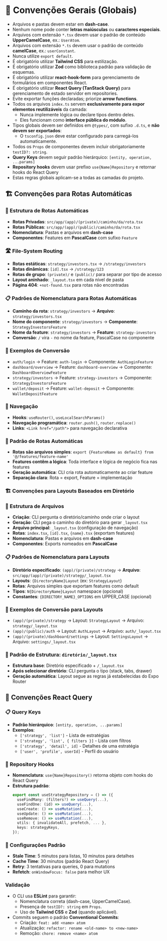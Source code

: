 # 🧱 Convenções Gerais (Globais)

- Arquivos e pastas devem estar em **dash-case**.
- Nenhum nome pode conter **letras maiúsculas** ou **caracteres especiais**.
- Arquivos com extensão `*.tsx` devem usar o padrão de conteúdo **UpperCamelCase**, ex.: `UserAtom`.
- Arquivos com extensão `*.ts` devem usar o padrão de conteúdo **camelCase**, ex.: `userConstant`.
- Nunca utilize `export default`.
- É obrigatório utilizar **Tailwind CSS** para estilização.
- É obrigatório utilizar **Zod** como biblioteca padrão para validação de esquemas.
- É obrigatório utilizar **react-hook-form** para gerenciamento de formulários em componentes React.
- É obrigatório utilizar **React Query (TanStack Query)** para gerenciamento de estado servidor em repositories.
- Evite exportar funções declaradas; priorize **arrow functions**.
- Todos os arquivos `index.ts` servem **exclusivamente para expor elementos reutilizáveis** da camada:
  - Nunca implemente lógica ou declare tipos dentro deles.
  - Eles funcionam como **interface pública do módulo**.
- Tipos globais devem ser definidos em `@types/`, com sufixo `.d.ts`, e **não devem ser exportados**:
  - O `tsconfig.json` deve estar configurado para carregá-los automaticamente.
- Todos os `Props` de componentes devem incluir obrigatoriamente `testID?: string`.
- **Query Keys** devem seguir padrão hierárquico: `[entity, operation, ...params]`
- **Repository hooks** devem usar prefixo `use{Name}Repository` e retornar hooks do React Query
- Estas regras globais aplicam-se a todas as camadas do projeto.

## 🏗️ Convenções para Rotas Automáticas

### 📁 Estrutura de Rotas Automáticas
- **Rotas Privadas**: `src/app/(app)/(private)/caminho/da/rota.tsx`
- **Rotas Públicas**: `src/app/(app)/(public)/caminho/da/rota.tsx`
- **Nomenclatura**: Pastas e arquivos em **dash-case**
- **Componentes**: Features em **PascalCase** com sufixo `Feature`

### 🛣️ File-System Routing
- **Rotas estáticas**: `strategy/investors.tsx` → `/strategy/investors`
- **Rotas dinâmicas**: `[id].tsx` → `/strategy/123`
- **Rotas de grupo**: `(private)/` e `(public)/` para separar por tipo de acesso
- **Layout aninhado**: `_layout.tsx` em cada nível de pasta
- **Página 404**: `+not-found.tsx` para rotas não encontradas

### 📋 Padrões de Nomenclatura para Rotas Automáticas
- **Caminho da rota**: `strategy/investors` → **Arquivo**: `strategy/investors.tsx`
- **Nome do componente**: `strategy/investors` → **Componente**: `StrategyInvestorsFeature`
- **Nome da feature**: `strategy/investors` → **Feature**: `strategy-investors`
- **Conversão**: `/` vira `-` no nome da feature, PascalCase no componente

### 🎯 Exemplos de Conversão
- `auth/login` → Feature: `auth-login` → Componente: `AuthLoginFeature`
- `dashboard/overview` → Feature: `dashboard-overview` → Componente: `DashboardOverviewFeature`
- `strategy/investors` → Feature: `strategy-investors` → Componente: `StrategyInvestorsFeature`
- `wallet/deposit` → Feature: `wallet-deposit` → Componente: `WalletDepositFeature`

### 🔗 Navegação
- **Hooks**: `useRouter()`, `useLocalSearchParams()`
- **Navegação programática**: `router.push()`, `router.replace()`
- **Links**: `<Link href="/path">` para navegação declarativa

### 📄 Padrão de Rotas Automáticas
- **Rotas são arquivos simples**: `export {FeatureName as default} from '@/features/feature-name'`
- **Features contêm a lógica**: Toda interface e lógica de negócio fica nas features
- **Geração automática**: CLI cria rota automaticamente ao criar feature
- **Separação clara**: Rota = export, Feature = implementação

### 🏗️ Convenções para Layouts Baseados em Diretório

### 📁 Estrutura de Arquivos
- **Criação**: CLI pergunta o diretório/caminho onde criar o layout
- **Geração**: CLI pega o caminho do diretório para gerar `_layout.tsx`
- **Arquivo principal**: `_layout.tsx` (configuração de navegação)
- **Rotas**: `index.tsx`, `[id].tsx`, `{name}.tsx` (exportam features)
- **Nomenclatura**: Pastas e arquivos em **dash-case**
- **Componentes**: Exports nomeados em **PascalCase**

### 📋 Padrões de Nomenclatura para Layouts
- **Diretório especificado**: `(app)/(private)/strategy` → **Arquivo**: `src/app/(app)/(private)/strategy/_layout.tsx`
- **Layouts**: `{DirectoryName}Layout` (ex: `StrategyLayout`)
- **Rotas**: Arquivos simples que exportam features como default
- **Tipos**: `N{DirectoryName}Layout` namespace (opcional)
- **Constantes**: `{DIRECTORY_NAME}_OPTIONS` em UPPER_CASE (opcional)

### 🎯 Exemplos de Conversão para Layouts
- `(app)/(private)/strategy` → Layout: `StrategyLayout` → Arquivo: `strategy/_layout.tsx`
- `(app)/(public)/auth` → Layout: `AuthLayout` → Arquivo: `auth/_layout.tsx`
- `(app)/(private)/dashboard/settings` → Layout: `SettingsLayout` → Arquivo: `settings/_layout.tsx`

### 📄 Padrão de Estrutura: `diretório/_layout.tsx`
- **Estrutura base**: Diretório especificado + `/_layout.tsx`
- **Após selecionar diretório**: CLI pergunta o tipo (stack, tabs, drawer)
- **Geração automática**: Layout segue as regras já estabelecidas do Expo Router

## 🔄 Convenções React Query

### 📋 Query Keys
- **Padrão hierárquico**: `[entity, operation, ...params]`
- **Exemplos**:
  - `['strategy', 'list']` - Lista de estratégias
  - `['strategy', 'list', { filters }]` - Lista com filtros
  - `['strategy', 'detail', id]` - Detalhes de uma estratégia
  - `['user', 'profile', userId]` - Perfil do usuário

### 🎣 Repository Hooks
- **Nomenclatura**: `use{Name}Repository()` retorna objeto com hooks do React Query
- **Estrutura padrão**:
  ```ts
  export const useStrategyRepository = () => ({
    useFindMany: (filters?) => useQuery(...),
    useFindOne: (id) => useQuery(...),
    useCreate: () => useMutation(...),
    useUpdate: () => useMutation(...),
    useRemove: () => useMutation(...),
    utils: { invalidateAll, prefetch, ... },
    keys: strategyKeys,
  });
  ```

### 🔧 Configurações Padrão
- **Stale Time**: 5 minutos para listas, 10 minutos para detalhes
- **Cache Time**: 30 minutos (padrão React Query)
- **Retry**: 3 tentativas para queries, 0 para mutations
- **Refetch**: `onWindowFocus: false` para melhor UX

### Validação
- O CLI usa **ESLint** para garantir:
  - Nomenclatura correta (dash-case, UpperCamelCase).
  - Presença de `testID?: string` em `Props`.
  - Uso de **Tailwind CSS** e **Zod** (quando aplicável).
- Commits seguem o padrão **Conventional Commits**:
  - Criação: `feat: add <name> atom`
  - Atualização: `refactor: rename <old-name> to <new-name>`
  - Remoção: `chore: remove <name> atom`